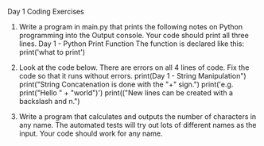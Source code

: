 Day 1 Coding Exercises

1. Write a program in main.py that prints the following notes on Python programming into the Output console. Your code should print all three lines.
	Day 1 - Python Print Function
	The function is declared like this:
	print('what to print')

2. Look at the code below. There are errors on all 4 lines of code. Fix the code so that it runs without errors.
	print(Day 1 - String Manipulation")
	print("String Concatenation is done with the "+" sign.")
	  print('e.g. print("Hello " + "world")')
	print(("New lines can be created with a backslash and n.")

3. Write a program that calculates and outputs the number of characters in any name. The automated tests will try out lots of different names as the input. Your code should work for any name.

